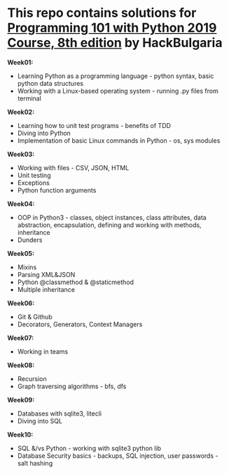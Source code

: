 # This repo contains solutions for [Programming 101 with Python 2019 Course, 8th edition](https://github.com/HackBulgaria/Programming-101-Python-2019/) by HackBulgaria

__Week01:__
- Learning Python as a programming language - python syntax, basic python data structures
- Working with a Linux-based operating system - running .py files from terminal

__Week02:__
- Learning how to unit test programs - benefits of TDD
- Diving into Python
- Implementation of basic Linux commands in Python - os, sys modules

__Week03:__
- Working with files - CSV, JSON, HTML
- Unit testing
- Exceptions
- Python function arguments

__Week04:__
- OOP in Python3 - classes, object instances, class attributes, data abstraction, encapsulation, defining and working with methods, inheritance
- Dunders

__Week05:__
- Mixins
- Parsing XML&JSON
- Python @classmethod & @staticmethod
- Multiple inheritance

__Week06:__
- Git & Github
- Decorators, Generators, Context Managers

__Week07:__
- Working in teams

__Week08:__
- Recursion
- Graph traversing algorithms - bfs, dfs

__Week09:__
- Databases with sqlite3, litecli
- Diving into SQL

__Week10:__
- SQL &/vs Python - working with sqlite3 python lib
- Database Security basics - backups, SQL injection, user passwords - salt hashing 
